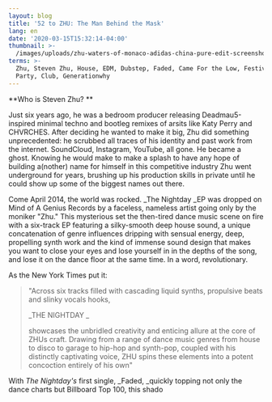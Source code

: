 ```yaml
---
layout: blog
title: '52 to ZHU: The Man Behind the Mask'
lang: en
date: '2020-03-15T15:32:14-04:00'
thumbnail: >-
  /images/uploads/zhu-waters-of-monaco-adidas-china-pure-edit-screenshot-billboard-1548.jpg
terms: >-
  Zhu, Steven Zhu, House, EDM, Dubstep, Faded, Came For the Low, Festival,
  Party, Club, Generationwhy
---
```

**Who is Steven Zhu? **

Just six years ago, he was a bedroom producer releasing Deadmau5-inspired minimal techno and bootleg remixes of arsits like Katy Perry and CHVRCHES. After deciding he wanted to make it big, Zhu did something unprecedented: he scrubbed all traces of his identity and past work from the internet. SoundCloud, Instagram, YouTube, all gone. He became a ghost. Knowing he would make to make a splash to have any hope of building a(nother) name for himself in this competitive industry Zhu went underground for years, brushing up his production skills in private until he could show up some of the biggest names out there.

Come April 2014, the world was rocked. _The Nightday _EP was dropped on Mind of A Genius Records by a faceless, nameless artist going only by the moniker "Zhu." This mysterious set the then-tired dance music scene on fire with a six-track EP featuring a silky-smooth deep house sound, a unique concatenation of genre influences dripping with sensual energy, deep, propelling synth work and the kind of immense sound design that makes you want to close your eyes and lose yourself in in the depths of the song, and lose it on the dance floor at the same time. In a word, revolutionary. 

As the New York Times put it:

> "Across six tracks filled with cascading liquid synths, propulsive beats and slinky vocals hooks, 
>
> _THE NIGHTDAY _
>
> showcases the unbridled creativity and enticing allure at the core of ZHUs craft. Drawing from a range of dance music genres from house to disco to garage to hip-hop and synth-pop, coupled with his distinctly captivating voice, ZHU spins these elements into a potent concoction entirely of his own"

With _The Nightday's_ first single, _Faded, _quickly topping not only the dance charts but Billboard Top 100, this shado
